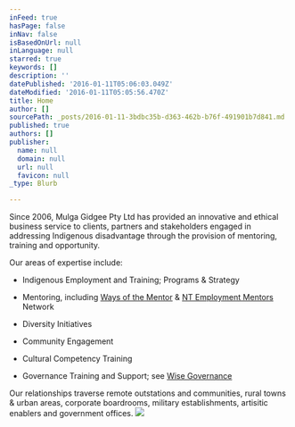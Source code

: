 ```yaml
---
inFeed: true
hasPage: false
inNav: false
isBasedOnUrl: null
inLanguage: null
starred: true
keywords: []
description: ''
datePublished: '2016-01-11T05:06:03.049Z'
dateModified: '2016-01-11T05:05:56.470Z'
title: Home
author: []
sourcePath: _posts/2016-01-11-3bdbc35b-d363-462b-b76f-491901b7d841.md
published: true
authors: []
publisher:
  name: null
  domain: null
  url: null
  favicon: null
_type: Blurb

---
```

Since 2006, Mulga Gidgee Pty 
Ltd has provided an innovative and ethical business service to clients, 
partners and stakeholders engaged in addressing Indigenous disadvantage 
through the provision of mentoring, training and opportunity.

Our areas of expertise include:

- Indigenous Employment and Training; Programs & Strategy

- Mentoring, including [Ways of the Mentor][0] & [NT Employment Mentors
][1]Network

- Diversity Initiatives

- Community Engagement

- Cultural Competency Training

- Governance Training and Support; see [Wise Governance][2]

Our relationships traverse remote
outstations and communities, rural towns & urban areas, corporate
boardrooms, military establishments, artisitic enablers and government offices.
![](https://the-grid-user-content.s3-us-west-2.amazonaws.com/e1fa93be-636f-4e77-a444-616f6db6eead.jpg)

[0]: www.waysofthementor.com
[1]: www.mentornt.net.au
[2]: www.wisegovernance.com.au